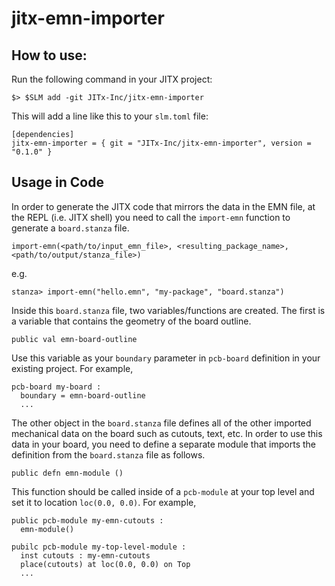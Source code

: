 # jitx-emn-importer



## How to use:

Run the following command in your JITX project:

```
$> $SLM add -git JITx-Inc/jitx-emn-importer
```

This will add a line like this to your `slm.toml` file:

```
[dependencies]
jitx-emn-importer = { git = "JITx-Inc/jitx-emn-importer", version = "0.1.0" }
```

## Usage in Code
In order to generate the JITX code that mirrors the data in the EMN file, at the REPL (i.e. JITX shell) you need to call the `import-emn` function to generate a `board.stanza` file.

```
import-emn(<path/to/input_emn_file>, <resulting_package_name>, <path/to/output/stanza_file>)
```
e.g.
```
stanza> import-emn("hello.emn", "my-package", "board.stanza")
```

Inside this `board.stanza` file, two variables/functions are created. The first is a variable that contains the geometry of the board outline.

`public val emn-board-outline`

Use this variable as your `boundary` parameter in `pcb-board` definition in your existing project. For example,

```
pcb-board my-board :
  boundary = emn-board-outline
  ...
```
The other object in the `board.stanza` file defines all of the other imported mechanical data on the board such as cutouts, text, etc. In order to use this data in your board, you need to define a separate module that imports the definition from the `board.stanza` file as follows.

`public defn emn-module ()`

This function should be called inside of a `pcb-module` at your top level  and set it to location `loc(0.0, 0.0)`. For example,

```
public pcb-module my-emn-cutouts :
  emn-module()

pubilc pcb-module my-top-level-module :
  inst cutouts : my-emn-cutouts
  place(cutouts) at loc(0.0, 0.0) on Top
  ...
```

